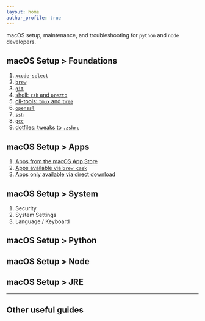 ```yaml
---
layout: home
author_profile: true
---
```


macOS setup, maintenance, and troubleshooting for `python` and `node` developers.

## macOS Setup > Foundations

1. [`xcode-select`](macos/setup/foundations/xcode-select.html)
2. [`brew`](macos/setup/foundations/brew.html)
3. [`git`](macos/setup/foundations/git.html)
4. [shell: `zsh` and `prezto`](macos/setup/foundations/shell.html)
5. [cli-tools: `tmux` and `tree`](macos/setup/foundations/cli-tools.html)
6. [`openssl`](macos/setup/foundations/openssl.html)
7. [`ssh`](macos/setup/foundations/ssh.html)
8. [`gcc`](macos/setup/foundations/gcc.html)
9. [dotfiles: tweaks to `.zshrc`](macos/setup/foundations/dotfiles-tweaks.html)

## macOS Setup > Apps

1. [Apps from the macOS App Store](macos/setup/apps/app-store.html)
2. [Apps available via `brew cask`](macos/setup/apps/brew-cask.html)
3. [Apps only available via direct download](macos/setup/apps/direct-downloads.html)

## macOS Setup > System

1. Security
2. System Settings
3. Language / Keyboard

## macOS Setup > Python

## macOS Setup > Node

## macOS Setup > JRE

---

## Other useful guides
